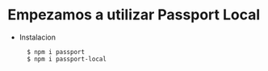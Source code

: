 # Empezamos a utilizar Passport Local

- Instalacion

		$ npm i passport
		$ npm i passport-local


